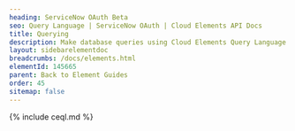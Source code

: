 ```yaml
---
heading: ServiceNow OAuth Beta
seo: Query Language | ServiceNow OAuth | Cloud Elements API Docs
title: Querying
description: Make database queries using Cloud Elements Query Language.
layout: sidebarelementdoc
breadcrumbs: /docs/elements.html
elementId: 145665
parent: Back to Element Guides
order: 45
sitemap: false
---
```


{% include ceql.md %}
